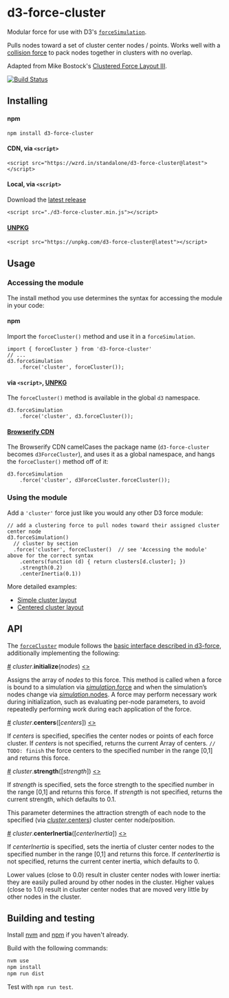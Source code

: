 # d3-force-cluster

Modular force for use with D3's [`forceSimulation`](https://github.com/d3/d3-force#forceSimulation).

Pulls nodes toward a set of cluster center nodes / points. Works well with a [collision force](https://github.com/d3/d3-force/blob/master/README.md#collision) to pack nodes together in clusters with no overlap.

Adapted from Mike Bostock's [Clustered Force Layout III](https://bl.ocks.org/mbostock/7881887).

[![Build Status](https://travis-ci.org/ericsoco/d3-force-cluster.svg?branch=master)](https://travis-ci.org/ericsoco/d3-force-cluster)


## Installing

#### npm

`npm install d3-force-cluster`

#### CDN, via `<script>`

`<script src="https://wzrd.in/standalone/d3-force-cluster@latest"></script>`

#### Local, via `<script>`

Download the [latest release](https://github.com/ericsoco/d3-force-cluster/releases/latest)

`<script src="./d3-force-cluster.min.js"></script>`

#### [UNPKG](https://unpkg.com/)

`<script src="https://unpkg.com/d3-force-cluster@latest"></script>`


## Usage

### Accessing the module

The install method you use determines the syntax for accessing the module in your code:

#### npm

Import the `forceCluster()` method and use it in a `forceSimulation`.

```
import { forceCluster } from 'd3-force-cluster'
// ...
d3.forceSimulation
	.force('cluster', forceCluster());
```

#### via `<script>`, [UNPKG](https://unpkg.com/)

The `forceCluster()` method is available in the global `d3` namespace.

```
d3.forceSimulation
	.force('cluster', d3.forceCluster());
```

#### [Browserify CDN](http://wzrd.in/])

The Browserify CDN camelCases the package name (`d3-force-cluster` becomes `d3ForceCluster`), and uses it as a global namespace, and hangs the `forceCluster()` method off of it:

```
d3.forceSimulation
	.force('cluster', d3ForceCluster.forceCluster());
```

### Using the module

Add a `'cluster'` force just like you would any other D3 force module:

```
// add a clustering force to pull nodes toward their assigned cluster center node
d3.forceSimulation()
  // cluster by section
  .force('cluster', forceCluster()	// see 'Accessing the module' above for the correct syntax
    .centers(function (d) { return clusters[d.cluster]; })
    .strength(0.2)
    .centerInertia(0.1))
```

More detailed examples:
- [Simple cluster layout](http://bl.ocks.org)
- [Centered cluster layout](http://bl.ocks.org)


## API

The [`forceCluster`](https://github.com/ericsoco/d3-force-cluster/blob/master/lib/forceCluster.js) module follows the [basic interface described in d3-force](https://github.com/d3/d3-force/blob/master/README.md#forces), additionally implementing the following:

<a name="cluster_initialize" href="#cluster_initialize">#</a> <i>cluster</i>.<b>initialize</b>(<i>nodes</i>) [<>](https://github.com/ericsoco/d3-force-cluster/blob/master/lib/forceCluster.js#L52 "Source")

Assigns the array of *nodes* to this force. This method is called when a force is bound to a simulation via [*simulation*.force](https://github.com/d3/d3-force/blob/master/README.md#simulation_force) and when the simulation’s nodes change via [*simulation*.nodes](https://github.com/d3/d3-force/blob/master/README.md#simulation_nodes). A force may perform necessary work during initialization, such as evaluating per-node parameters, to avoid repeatedly performing work during each application of the force.

<a name="cluster_centers" href="#cluster_centers">#</a> <i>cluster</i>.<b>centers</b>([<i>centers</i>]) [<>](https://github.com/ericsoco/d3-force-cluster/blob/master/lib/forceCluster.js#L62 "Source")

If *centers* is specified, specifies the center nodes or points of each force cluster. If *centers* is not specified, returns the current Array of centers.
`// TODO: finish`
the force centers to the specified number in the range [0,1] and returns this force. 

<a name="cluster_strength" href="#cluster_strength">#</a> <i>cluster</i>.<b>strength</b>([<i>strength</i>]) [<>](https://github.com/ericsoco/d3-force-cluster/blob/master/lib/forceCluster.js#L79 "Source")

If *strength* is specified, sets the force strength to the specified number in the range [0,1] and returns this force. If *strength* is not specified, returns the current strength, which defaults to 0.1.

This parameter determines the attraction strength of each node to the specified (via [*cluster*.centers](#cluster_centers)) cluster center node/position.

<a name="cluster_centerInertia" href="#cluster_centerInertia">#</a> <i>cluster</i>.<b>centerInertia</b>([<i>centerInertia</i>]) [<>](https://github.com/ericsoco/d3-force-cluster/blob/master/lib/forceCluster.js#L91 "Source")

If *centerInertia* is specified, sets the inertia of cluster center nodes to the specified number in the range [0,1] and returns this force. If *centerInertia* is not specified, returns the current center inertia, which defaults to 0.

Lower values (close to 0.0) result in cluster center nodes with lower inertia: they are easily pulled around by other nodes in the cluster. Higher values (close to 1.0) result in cluster center nodes that are moved very little by other nodes in the cluster.


## Building and testing

Install [nvm](http://nvm.sh) and [npm](http://npmjs.com) if you haven't already.

Build with the following commands:

```bash
nvm use
npm install
npm run dist
```

Test with `npm run test`.
